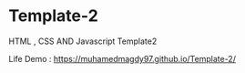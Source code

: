 # Template-2
HTML , CSS AND Javascript Template2 

Life Demo : https://muhamedmagdy97.github.io/Template-2/
